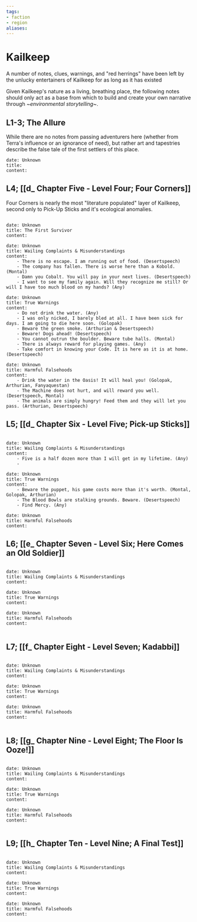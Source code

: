 ```yaml
---
tags:
- faction
- region
aliases:
---
```



# Kailkeep
A number of notes, clues, warnings, and "red herrings" have been left by the unlucky entertainers of Kailkeep for as long as it has existed

Given Kailkeep's nature as a living, breathing place, the following notes should only act as a base from which to build and create your own narrative through *~environmental storytelling~*.

## L1-3; The Allure
While there are no notes from passing adventurers here (whether from Terra's influence or an ignorance of need), but rather art and tapestries describe the false tale of the first settlers of this place.

```timeline-labelled
date: Unknown
title: 
content:

```

## L4; [[d_ Chapter Five - Level Four; Four Corners]]
Four Corners is nearly the most "literature populated" layer of Kailkeep, second only to Pick-Up Sticks and it's ecological anomalies.


```timeline-labelled

date: Unknown
title: The First Survivor
content:

date: Unknown
title: Wailing Complaints & Misunderstandings
content:
	- There is no escape. I am running out of food. (Desertspeech)
	- The company has fallen. There is worse here than a Kobold. (Montal)
	- Damn you Cobalt. You will pay in your next lives. (Desertspeech)
	- I want to see my family again. Will they recognize me still? Or will I have too much blood on my hands? (Any)

date: Unknown
title: True Warnings
content:
	- Do not drink the water. (Any)
	- I was only nicked, I barely bled at all. I have been sick for days. I am going to die here soon. (Golopak)
	- Beware the green smoke. (Arthurian & Desertspeech)
	- Beware! Dogs ahead! (Desertspeech)
	- You cannot outrun the boulder. Beware tube halls. (Montal)
	- There is always reward for playing games. (Any)
	- Take comfort in knowing your Code. It is here as it is at home. (Desertspeech)

date: Unknown
title: Harmful Falsehoods
content:
	- Drink the water in the Oasis! It will heal you! (Golopak, Arthurian, Fanyaquestan)
	- The Machine does not hurt, and will reward you well. (Desertspeech, Montal)
	- The animals are simply hungry! Feed them and they will let you pass. (Arthurian, Desertspeech)

```

## L5; [[d_ Chapter Six - Level Five; Pick-up Sticks]]

```timeline-labelled

date: Unknown
title: Wailing Complaints & Misunderstandings
content:
	- Five is a half dozen more than I will get in my lifetime. (Any)
	- 

date: Unknown
title: True Warnings
content:
	- Beware the puppet, his game costs more than it's worth. (Montal, Golopak, Arthurian)
	- The Blood Bowls are stalking grounds. Beware. (Desertspeech)
	- Find Mercy. (Any)

date: Unknown
title: Harmful Falsehoods
content:

```

## L6; [[e_ Chapter Seven - Level Six; Here Comes an Old Soldier]]

```timeline-labelled

date: Unknown
title: Wailing Complaints & Misunderstandings
content:

date: Unknown
title: True Warnings
content:

date: Unknown
title: Harmful Falsehoods
content:


```

## L7; [[f_ Chapter Eight - Level Seven; Kadabbi]]

```timeline-labelled

date: Unknown
title: Wailing Complaints & Misunderstandings
content:

date: Unknown
title: True Warnings
content:

date: Unknown
title: Harmful Falsehoods
content:


```

## L8; [[g_ Chapter Nine - Level Eight; The Floor Is Ooze!]]

```timeline-labelled

date: Unknown
title: Wailing Complaints & Misunderstandings
content:

date: Unknown
title: True Warnings
content:

date: Unknown
title: Harmful Falsehoods
content:


```

## L9; [[h_ Chapter Ten - Level Nine; A Final Test]]

```timeline-labelled

date: Unknown
title: Wailing Complaints & Misunderstandings
content:

date: Unknown
title: True Warnings
content:

date: Unknown
title: Harmful Falsehoods
content:


```